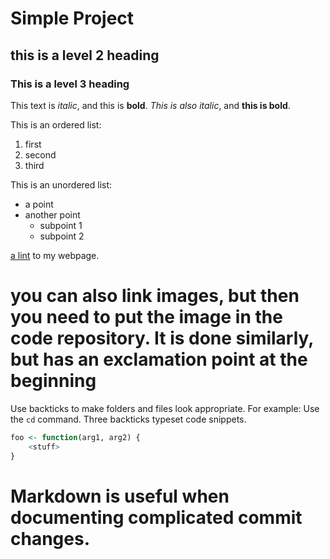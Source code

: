 # Simple Project

## this is a level 2 heading

### This is a level 3 heading

This text is *italic*, and this is **bold**. _This is also italic_, and __this is bold__.

This is an ordered list:
1. first
1. second
1. third

This is an unordered list:
- a point
- another point
  - subpoint 1
  - subpoint 2

[a lint](people.ku.edu/~c444k116) to my webpage.

# you can also link images, but then you need to put the image in the code repository. It is done similarly, but has an exclamation point at the beginning

Use backticks to make folders and files look appropriate. For example:
Use the `cd` command.
Three backticks typeset code snippets.

```R
foo <- function(arg1, arg2) {
    <stuff>
}
```

# Markdown is useful when documenting complicated commit changes.